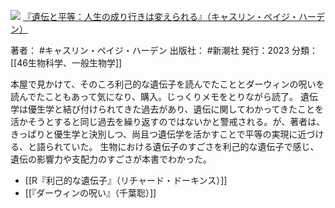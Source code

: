 ![](https://gyazo.com/f727eda83f66b30adbdc4227deb206b5.jpg)
[『遺伝と平等：人生の成り行きは変えられる』（キャスリン・ペイジ・ハーデン）](https://amzn.to/3vs9Vaq)

著者： #キャスリン・ペイジ・ハーデン 
出版社： #新潮社 
発行：2023
分類：[[46生物科学、一般生物学]]

本屋で見かけて、そのころ利己的な遺伝子を読んでたこととダーウィンの呪いを読んでたこともあって気になり、購入。じっくりメモをとりながら読了。
遺伝学は優生学と結び付けられてきた過去があり、遺伝に関してわかってきたことを活かそうとすると同じ過去を繰り返すのではないかと警戒される。が、著者は、きっぱりと優生学と決別しつ、尚且つ遺伝学を活かすことで平等の実現に近づける、と語られていた。
生物における遺伝子のすごさを利己的な遺伝子で感じ、遺伝の影響力や支配力のすごさが本書でわかった。


- [[R『利己的な遺伝子』（リチャード・ドーキンス）]]
- [[『ダーウィンの呪い』（千葉聡）]]